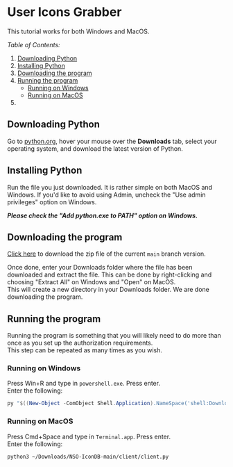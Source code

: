 # User Icons Grabber
This tutorial works for both Windows and MacOS.

*Table of Contents:*  
1. [Downloading Python](#downloading-python)
2. [Installing Python](#installing-python)
3. [Downloading the program](#downloading-the-program)
4. [Running the program](#running-the-program)
    - [Running on Windows](#running-on-windows)
    - [Running on MacOS](#running-on-macos)
5. 

## Downloading Python
Go to [python.org](https://www.python.org/downloads/), hover your mouse over the **Downloads** tab, select your operating system, and download the latest version of Python.

## Installing Python
Run the file you just downloaded. It is rather simple on both MacOS and Windows. If you'd like to avoid using Admin, uncheck the "Use admin privileges" option on Windows.

***Please check the "Add python.exe to PATH" option on Windows.***

## Downloading the program
[Click here](https://github.com/MCMi460/NSO-IconDB/archive/refs/heads/main.zip) to download the zip file of the current `main` branch version.  

Once done, enter your Downloads folder where the file has been downloaded and extract the file. This can be done by right-clicking and choosing "Extract All" on Windows and "Open" on MacOS.  
This will create a new directory in your Downloads folder. We are done downloading the program.

## Running the program
Running the program is something that you will likely need to do more than once as you set up the authorization requirements.  
This step can be repeated as many times as you wish.

### Running on Windows
Press Win+R and type in `powershell.exe`. Press enter.  
Enter the following:
```ps1
py "$((New-Object -ComObject Shell.Application).NameSpace('shell:Downloads').Self.Path)\NSO-IconDB-main\NSO-IconDB-main\client\client.py"
```

### Running on MacOS
Press Cmd+Space and type in `Terminal.app`. Press enter.  
Enter the following:
```sh
python3 ~/Downloads/NSO-IconDB-main/client/client.py
```
